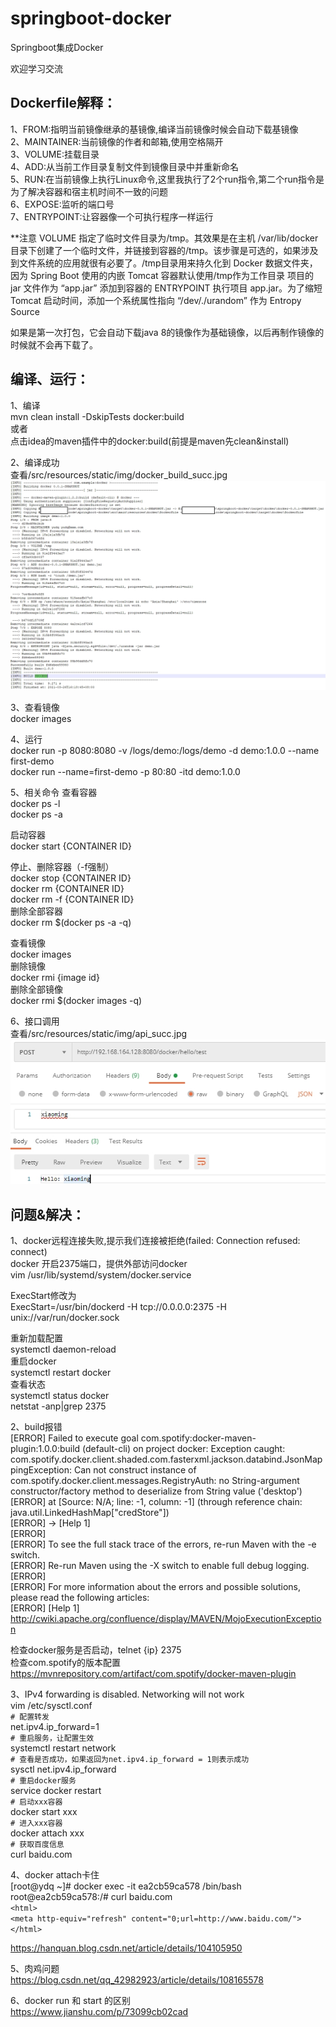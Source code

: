 # springboot-docker   
Springboot集成Docker   

欢迎学习交流   

## Dockerfile解释：   
1、FROM:指明当前镜像继承的基镜像,编译当前镜像时候会自动下载基镜像   
2、MAINTAINER:当前镜像的作者和邮箱,使用空格隔开   
3、VOLUME:挂载目录   
4、ADD:从当前工作目录复制文件到镜像目录中并重新命名   
5、RUN:在当前镜像上执行Linux命令,这里我执行了2个run指令,第二个run指令是为了解决容器和宿主机时间不一致的问题   
6、EXPOSE:监听的端口号   
7、ENTRYPOINT:让容器像一个可执行程序一样运行  

**注意
VOLUME 指定了临时文件目录为/tmp。其效果是在主机 /var/lib/docker 目录下创建了一个临时文件，并链接到容器的/tmp。该步骤是可选的，如果涉及到文件系统的应用就很有必要了。/tmp目录用来持久化到 Docker 数据文件夹，因为 Spring Boot 使用的内嵌 Tomcat 容器默认使用/tmp作为工作目录
项目的 jar 文件作为 “app.jar” 添加到容器的
ENTRYPOINT 执行项目 app.jar。为了缩短 Tomcat 启动时间，添加一个系统属性指向 “/dev/./urandom” 作为 Entropy Source

如果是第一次打包，它会自动下载java 8的镜像作为基础镜像，以后再制作镜像的时候就不会再下载了。

## 编译、运行：
1、编译   
mvn clean install -DskipTests docker:build  
或者  
点击idea的maven插件中的docker:build(前提是maven先clean&install)   

2、编译成功   
查看/src/resources/static/img/docker_build_succ.jpg   
![Image text](https://github.com/nicxsky/springboot-collection/raw/main/springboot-docker/src/main/resources/static/img/docker_build_succ.jpg)   

3、查看镜像   
docker images   

4、运行   
docker run -p 8080:8080 -v /logs/demo:/logs/demo -d demo:1.0.0 --name first-demo   
docker run --name=first-demo -p 80:80 -itd demo:1.0.0   

5、相关命令
查看容器   
docker ps -l   
docker ps -a   

启动容器   
docker start {CONTAINER ID}   

停止、删除容器（-f强制）  
docker stop {CONTAINER ID}   
docker rm {CONTAINER ID}   
docker rm -f {CONTAINER ID}   
删除全部容器   
docker rm $(docker ps -a -q)   

查看镜像   
docker images   
删除镜像   
docker rmi {image id}   
删除全部镜像   
docker rmi $(docker images -q)   

6、接口调用   
查看/src/resources/static/img/api_succ.jpg   
![Image text](https://github.com/nicxsky/springboot-collection/raw/main/springboot-docker/src/main/resources/static/img/api_succ.jpg)   


## 问题&解决：
1、docker远程连接失败,提示我们连接被拒绝(failed: Connection refused: connect)   
docker 开启2375端口，提供外部访问docker   
vim /usr/lib/systemd/system/docker.service   

ExecStart修改为   
ExecStart=/usr/bin/dockerd -H tcp://0.0.0.0:2375 -H unix://var/run/docker.sock   

重新加载配置   
systemctl daemon-reload   
重启docker   
systemctl restart docker   
查看状态   
systemctl status docker   
netstat -anp|grep 2375   

2、build报错   
[ERROR] Failed to execute goal com.spotify:docker-maven-plugin:1.0.0:build (default-cli) on project docker: Exception caught: com.spotify.docker.client.shaded.com.fasterxml.jackson.databind.JsonMappingException: Can not construct instance of com.spotify.docker.client.messages.RegistryAuth: no String-argument constructor/factory method to deserialize from String value ('desktop')   
[ERROR]  at [Source: N/A; line: -1, column: -1] (through reference chain: java.util.LinkedHashMap["credStore"])   
[ERROR] -> [Help 1]   
[ERROR]    
[ERROR] To see the full stack trace of the errors, re-run Maven with the -e switch.   
[ERROR] Re-run Maven using the -X switch to enable full debug logging.   
[ERROR]    
[ERROR] For more information about the errors and possible solutions, please read the following articles:   
[ERROR] [Help 1] http://cwiki.apache.org/confluence/display/MAVEN/MojoExecutionException   

检查docker服务是否启动，telnet {ip} 2375   
检查com.spotify的版本配置   
https://mvnrepository.com/artifact/com.spotify/docker-maven-plugin   

3、IPv4 forwarding is disabled. Networking will not work   
vim /etc/sysctl.conf   
`# 配置转发`   
net.ipv4.ip_forward=1   
`# 重启服务，让配置生效`   
systemctl restart network   
`# 查看是否成功，如果返回为net.ipv4.ip_forward = 1则表示成功`   
sysctl net.ipv4.ip_forward   
`# 重启docker服务`    
service docker restart   
`# 启动xxx容器`    
docker start xxx   
`# 进入xxx容器`   
docker attach xxx   
`# 获取百度信息`   
curl baidu.com   

4、docker attach卡住   
[root@ydq ~]# docker exec -it ea2cb59ca578 /bin/bash   
root@ea2cb59ca578:/# curl baidu.com   
`<html>`   
`<meta http-equiv="refresh" content="0;url=http://www.baidu.com/">`   
`</html>`   

https://hanquan.blog.csdn.net/article/details/104105950   

5、肉鸡问题   
https://blog.csdn.net/qq_42982923/article/details/108165578   

6、docker run 和 start 的区别   
https://www.jianshu.com/p/73099cb02cad   


